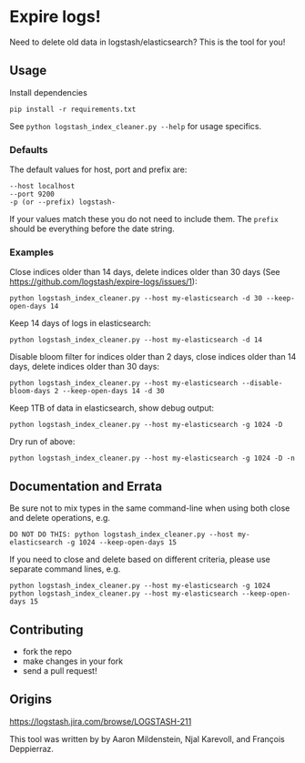 # Expire logs!

Need to delete old data in logstash/elasticsearch? This is the tool for you!

## Usage

Install dependencies

    pip install -r requirements.txt


See `python logstash_index_cleaner.py --help` for usage specifics.

### Defaults

The default values for host, port and prefix are:

    --host localhost
    --port 9200
    -p (or --prefix) logstash-

If your values match these you do not need to include them.  The `prefix` should be everything before the date string.

### Examples

Close indices older than 14 days, delete indices older than 30 days (See https://github.com/logstash/expire-logs/issues/1):

    python logstash_index_cleaner.py --host my-elasticsearch -d 30 --keep-open-days 14

Keep 14 days of logs in elasticsearch:

    python logstash_index_cleaner.py --host my-elasticsearch -d 14

Disable bloom filter for indices older than 2 days, close indices older than 14 days, delete indices older than 30 days:

    python logstash_index_cleaner.py --host my-elasticsearch --disable-bloom-days 2 --keep-open-days 14 -d 30

Keep 1TB of data in elasticsearch, show debug output:

    python logstash_index_cleaner.py --host my-elasticsearch -g 1024 -D

Dry run of above:

    python logstash_index_cleaner.py --host my-elasticsearch -g 1024 -D -n

## Documentation and Errata

Be sure not to mix types in the same command-line when using both close and delete operations, e.g.

    DO NOT DO THIS: python logstash_index_cleaner.py --host my-elasticsearch -g 1024 --keep-open-days 15

If you need to close and delete based on different criteria, please use separate command lines, e.g.

    python logstash_index_cleaner.py --host my-elasticsearch -g 1024
    python logstash_index_cleaner.py --host my-elasticsearch --keep-open-days 15


## Contributing

* fork the repo
* make changes in your fork
* send a pull request!

## Origins

<https://logstash.jira.com/browse/LOGSTASH-211>

This tool was written by by Aaron Mildenstein, Njal Karevoll, and François
Deppierraz.

